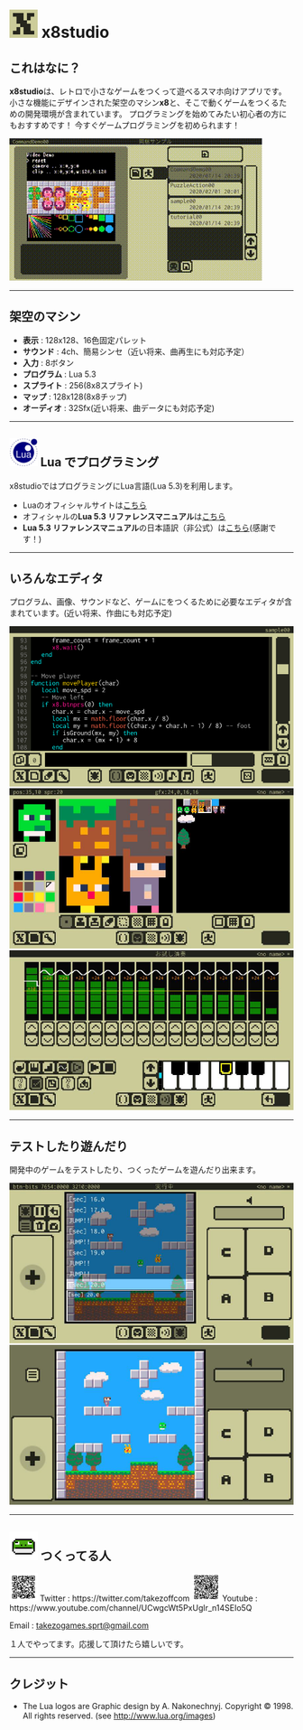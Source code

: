 # <img src="imgs/home/app_icon_192x192.png" width="50"> x8studio

## これはなに？

**x8studio**は、レトロで小さなゲームをつくって遊べるスマホ向けアプリです。
小さな機能にデザインされた架空のマシン**x8**と、そこで動くゲームをつくるための開発環境が含まれています。
プログラミングを始めてみたい初心者の方にもおすすめです！
今すぐゲームプログラミングを初められます！

![](imgs/home/x8_digest_demo.gif "Digest")

---

## 架空のマシン

- **表示**          : 128x128、16色固定パレット
- **サウンド**      : 4ch、簡易シンセ（近い将来、曲再生にも対応予定）
- **入力**          : 8ボタン
- **プログラム**    : Lua 5.3
- **スプライト**    : 256(8x8スプライト)
- **マップ**        : 128x128(8x8チップ)
- **オーディオ**    : 32Sfx(近い将来、曲データにも対応予定)

---

## <img src="imgs/lua/Lua-Logo_128x128.png" width="50"> Lua でプログラミング

x8studioではプログラミングにLua言語(Lua 5.3)を利用します。

- Luaのオフィシャルサイトは[こちら](https://www.lua.org/home.html)
- オフィシャルの**Lua 5.3 リファレンスマニュアル**は[こちら](https://www.lua.org/manual/5.3/)
- **Lua 5.3 リファレンスマニュアル**の日本語訳（非公式）は[こちら](http://milkpot.sakura.ne.jp/lua/lua53_manual_ja.html)(感謝です！)

---

## いろんなエディタ

プログラム、画像、サウンドなど、ゲームにをつくるために必要なエディタが含まれています。(近い将来、作曲にも対応予定)

![](imgs/home/x8_mode_code.png "Code Editor")
![](imgs/home/x8_mode_gfx.png "Gfx Editor")
![](imgs/home/x8_mode_sfx.png "Sfx Editor")

---

## テストしたり遊んだり

開発中のゲームをテストしたり、つくったゲームを遊んだり出来ます。

![](imgs/home/x8_mode_debug.png "Debug Mode")
![](imgs/home/x8_mode_run.png "Run Mode")

---

## <img src="imgs/home/takezoff-com-icon.png" width="50"> つくってる人

<img src="imgs/home/x8_twitter_link.gif" width="50">
Twitter : https://twitter.com/takezoffcom

<img src="imgs/home/x8_youtube_link.gif" width="50">
Youtube : https://www.youtube.com/channel/UCwgcWt5PxUglr_n14SEIo5Q

<p>Email : <a href="mailto:takezogames.sprt@gmail.com">takezogames.sprt@gmail.com</a></p>

１人でやってます。応援して頂けたら嬉しいです。

---

## クレジット

- The Lua logos are Graphic design by A. Nakonechnyj. Copyright © 1998. All rights reserved. (see http://www.lua.org/images)
